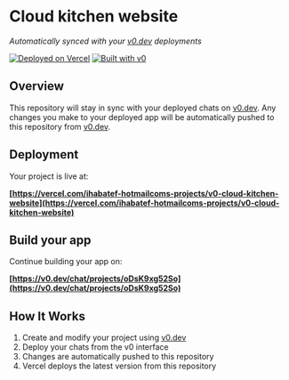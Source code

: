 # Cloud kitchen website

*Automatically synced with your [v0.dev](https://v0.dev) deployments*

[![Deployed on Vercel](https://img.shields.io/badge/Deployed%20on-Vercel-black?style=for-the-badge&logo=vercel)](https://vercel.com/ihabatef-hotmailcoms-projects/v0-cloud-kitchen-website)
[![Built with v0](https://img.shields.io/badge/Built%20with-v0.dev-black?style=for-the-badge)](https://v0.dev/chat/projects/oDsK9xg52So)

## Overview

This repository will stay in sync with your deployed chats on [v0.dev](https://v0.dev).
Any changes you make to your deployed app will be automatically pushed to this repository from [v0.dev](https://v0.dev).

## Deployment

Your project is live at:

**[https://vercel.com/ihabatef-hotmailcoms-projects/v0-cloud-kitchen-website](https://vercel.com/ihabatef-hotmailcoms-projects/v0-cloud-kitchen-website)**

## Build your app

Continue building your app on:

**[https://v0.dev/chat/projects/oDsK9xg52So](https://v0.dev/chat/projects/oDsK9xg52So)**

## How It Works

1. Create and modify your project using [v0.dev](https://v0.dev)
2. Deploy your chats from the v0 interface
3. Changes are automatically pushed to this repository
4. Vercel deploys the latest version from this repository
